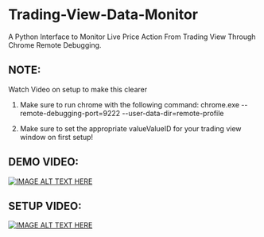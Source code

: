 # Trading-View-Data-Monitor
A Python Interface to Monitor Live Price Action From Trading View Through Chrome Remote Debugging. 

## NOTE:
Watch Video on setup to make this clearer

1) Make sure to run chrome with the following command:
chrome.exe --remote-debugging-port=9222 --user-data-dir=remote-profile

2) Make sure to set the appropriate valueValueID for your trading view window on first setup!

## DEMO VIDEO:

[![IMAGE ALT TEXT HERE](https://img.youtube.com/vi/raq1mUVjP38/0.jpg)](https://www.youtube.com/watch?v=raq1mUVjP38)

## SETUP VIDEO:

[![IMAGE ALT TEXT HERE](https://img.youtube.com/vi/Xouxc_Ntjfo/0.jpg)](https://www.youtube.com/watch?v=Xouxc_Ntjfo)
